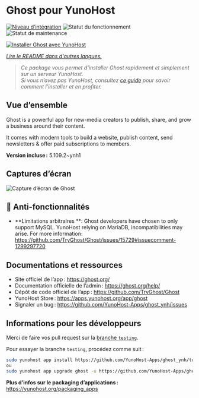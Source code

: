 <!--
Nota bene : ce README est automatiquement généré par <https://github.com/YunoHost/apps/tree/master/tools/readme_generator>
Il NE doit PAS être modifié à la main.
-->

# Ghost pour YunoHost

[![Niveau d’intégration](https://apps.yunohost.org/badge/integration/ghost)](https://ci-apps.yunohost.org/ci/apps/ghost/)
![Statut du fonctionnement](https://apps.yunohost.org/badge/state/ghost)
![Statut de maintenance](https://apps.yunohost.org/badge/maintained/ghost)

[![Installer Ghost avec YunoHost](https://install-app.yunohost.org/install-with-yunohost.svg)](https://install-app.yunohost.org/?app=ghost)

*[Lire le README dans d'autres langues.](./ALL_README.md)*

> *Ce package vous permet d’installer Ghost rapidement et simplement sur un serveur YunoHost.*  
> *Si vous n’avez pas YunoHost, consultez [ce guide](https://yunohost.org/install) pour savoir comment l’installer et en profiter.*

## Vue d’ensemble

Ghost is a powerful app for new-media creators to publish, share, and grow a business around their content.

It comes with modern tools to build a website, publish content, send newsletters & offer paid subscriptions to members.


**Version incluse :** 5.109.2~ynh1

## Captures d’écran

![Capture d’écran de Ghost](./doc/screenshots/screenshot.png)

## :red_circle: Anti-fonctionnalités

- **Limitations arbitraires **: Ghost developers have chosen to only support MySQL. YunoHost relying on MariaDB, incompatibilities may arise. For more information: https://github.com/TryGhost/Ghost/issues/15729#issuecomment-1299297720

## Documentations et ressources

- Site officiel de l’app : <https://ghost.org/>
- Documentation officielle de l’admin : <https://ghost.org/help/>
- Dépôt de code officiel de l’app : <https://github.com/TryGhost/Ghost>
- YunoHost Store : <https://apps.yunohost.org/app/ghost>
- Signaler un bug : <https://github.com/YunoHost-Apps/ghost_ynh/issues>

## Informations pour les développeurs

Merci de faire vos pull request sur la [branche `testing`](https://github.com/YunoHost-Apps/ghost_ynh/tree/testing).

Pour essayer la branche `testing`, procédez comme suit :

```bash
sudo yunohost app install https://github.com/YunoHost-Apps/ghost_ynh/tree/testing --debug
ou
sudo yunohost app upgrade ghost -u https://github.com/YunoHost-Apps/ghost_ynh/tree/testing --debug
```

**Plus d’infos sur le packaging d’applications :** <https://yunohost.org/packaging_apps>
